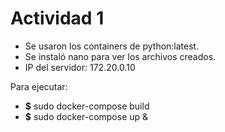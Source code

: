 # Actividad 1

* Se usaron los containers de python:latest.
* Se instaló nano para ver los archivos creados.
* IP del servidor: 172.20.0.10

Para ejecutar:

* **$** sudo docker-compose build
* **$** sudo docker-compose up &

